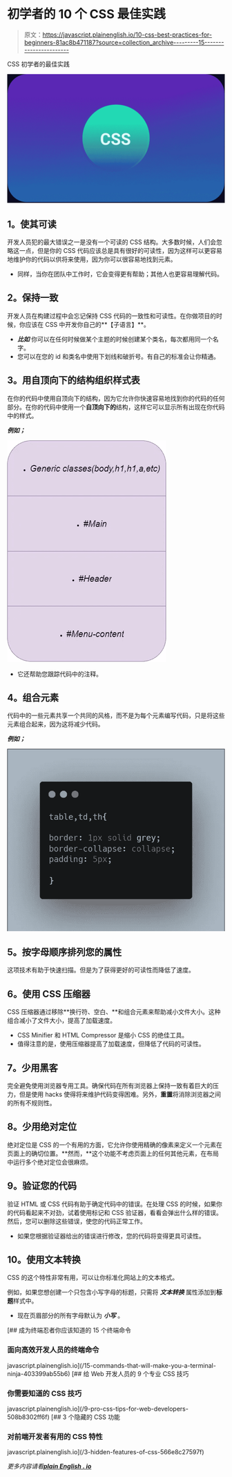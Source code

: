 # 初学者的 10 个 CSS 最佳实践

> 原文：<https://javascript.plainenglish.io/10-css-best-practices-for-beginners-81ac8b471187?source=collection_archive---------15----------------------->

CSS 初学者的最佳实践

![](img/35b57c6978e2c252f6fac4a38c632f2c.png)

## **1。使其可读**

开发人员犯的最大错误之一是没有一个可读的 CSS 结构。大多数时候，人们会忽略这一点，但是你的 CSS 代码应该总是具有很好的可读性，因为这样可以更容易地维护你的代码以供将来使用，因为你可以很容易地找到元素。

*   同样，当你在团队中工作时，它会变得更有帮助；其他人也更容易理解代码。

## **2。保持一致**

开发人员在构建过程中会忘记保持 CSS 代码的一致性和可读性。在你做项目的时候，你应该在 CSS 中开发你自己的**【子语言】**。

*   ***比如*** 你可以在任何时候做某个主题的时候创建某个类名，每次都用同一个名字。
*   您可以在您的 id 和类名中使用下划线和破折号。有自己的标准会让你精通。

## **3。用自顶向下的结构组织样式表**

在你的代码中使用自顶向下的结构，因为它允许你快速容易地找到你的代码的任何部分。在你的代码中使用一个**自顶向下的**结构，这样它可以显示所有出现在你代码中的样式。

***例如；***

![](img/3df8d42ea2c85034dd86956f0ca4d4f0.png)

*   它还帮助您跟踪代码中的注释。

## **4。组合元素**

代码中的一些元素共享一个共同的风格，而不是为每个元素编写代码，只是将这些元素组合起来，因为这将减少代码。

***例如；***

![](img/107bb1773de39cf194c66dd2584fbd05.png)

## **5。按字母顺序排列您的属性**

这项技术有助于快速扫描。但是为了获得更好的可读性而降低了速度。

## 6。使用 CSS 压缩器

CSS 压缩器通过移除**换行符、空白、**和组合元素来帮助减小文件大小。这种组合减小了文件大小，提高了加载速度。

*   CSS Minifier 和 HTML Compressor 是缩小 CSS 的绝佳工具。
*   值得注意的是，使用压缩器提高了加载速度，但降低了代码的可读性。

## **7。少用黑客**

完全避免使用浏览器专用工具。确保代码在所有浏览器上保持一致有着巨大的压力，但是使用 hacks 使得将来维护代码变得困难。另外，**重置**将消除浏览器之间的所有不规则性。

## **8。少用绝对定位**

绝对定位是 CSS 的一个有用的方面，它允许你使用精确的像素来定义一个元素在页面上的确切位置。**然而，**这个功能不考虑页面上的任何其他元素，在布局中运行多个绝对定位会很麻烦。

## **9。验证您的代码**

验证 HTML 或 CSS 代码有助于确定代码中的错误。在处理 CSS 的时候，如果你的代码看起来不对劲，试着使用标记和 CSS 验证器，看看会弹出什么样的错误。然后，您可以删除这些错误，使您的代码正常工作。

*   如果您根据验证器给出的错误进行修改，您的代码将变得更具可读性。

## 10。使用文本转换

CSS 的这个特性非常有用，可以让你标准化网站上的文本格式。

例如，如果您想创建一个只包含小写字母的标题，只需将 ***文本转换*** 属性添加到**标题**样式中。

*   现在页眉部分的所有字母默认为 ***小写*** 。

[](/15-commands-that-will-make-you-a-terminal-ninja-403399ab55b6) [## 成为终端忍者你应该知道的 15 个终端命令

### 面向高效开发人员的终端命令

javascript.plainenglish.io](/15-commands-that-will-make-you-a-terminal-ninja-403399ab55b6) [](/9-pro-css-tips-for-web-developers-508b8302ff6f) [## 给 Web 开发人员的 9 个专业 CSS 技巧

### 你需要知道的 CSS 技巧

javascript.plainenglish.io](/9-pro-css-tips-for-web-developers-508b8302ff6f) [](/3-hidden-features-of-css-566e8c27597f) [## 3 个隐藏的 CSS 功能

### 对前端开发者有用的 CSS 特性

javascript.plainenglish.io](/3-hidden-features-of-css-566e8c27597f) 

*更多内容请看*[***plain English . io***](http://plainenglish.io/)